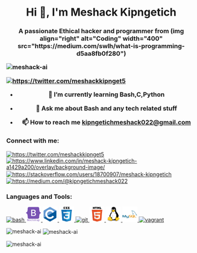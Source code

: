 <h1 align="center">Hi 👋, I'm Meshack Kipngetich</h1>
<h3 align="center">A passionate Ethical hacker and programmer from 
(img align="right" alt="Coding" width="400" src="https://medium.com/swlh/what-is-programming-d5aa8fb0f280")

<p align="left"> <img src="https://komarev.com/ghpvc/?username=meshack-ai&label=Profile%20views&color=0e75b6&style=flat" alt="meshack-ai" /> </p>

<p align="left"> <a href="https://twitter.com/https://twitter.com/meshackkipnget5" target="blank"><img src="https://img.shields.io/twitter/follow/https://twitter.com/meshackkipnget5?logo=twitter&style=for-the-badge" alt="https://twitter.com/meshackkipnget5" /></a> </p>

- 🌱 I’m currently learning **Bash,C,Python**

- 💬 Ask me about **Bash and any tech related stuff**

- 📫 How to reach me **kipngetichmeshack022@gmail.com**

<h3 align="left">Connect with me:</h3>
<p align="left">
<a href="https://twitter.com/https://twitter.com/meshackkipnget5" target="blank"><img align="center" src="https://raw.githubusercontent.com/rahuldkjain/github-profile-readme-generator/master/src/images/icons/Social/twitter.svg" alt="https://twitter.com/meshackkipnget5" height="30" width="40" /></a>
<a href="https://linkedin.com/in/https://www.linkedin.com/in/meshack-kipngetich-a1429a200/overlay/background-image/" target="blank"><img align="center" src="https://raw.githubusercontent.com/rahuldkjain/github-profile-readme-generator/master/src/images/icons/Social/linked-in-alt.svg" alt="https://www.linkedin.com/in/meshack-kipngetich-a1429a200/overlay/background-image/" height="30" width="40" /></a>
<a href="https://stackoverflow.com/users/https://stackoverflow.com/users/18700907/meshack-kipngetich" target="blank"><img align="center" src="https://raw.githubusercontent.com/rahuldkjain/github-profile-readme-generator/master/src/images/icons/Social/stack-overflow.svg" alt="https://stackoverflow.com/users/18700907/meshack-kipngetich" height="30" width="40" /></a>
<a href="https://medium.com/https://medium.com/@kipngetichmeshack022" target="blank"><img align="center" src="https://raw.githubusercontent.com/rahuldkjain/github-profile-readme-generator/master/src/images/icons/Social/medium.svg" alt="https://medium.com/@kipngetichmeshack022" height="30" width="40" /></a>
</p>

<h3 align="left">Languages and Tools:</h3>
<p align="left"> <a href="https://www.gnu.org/software/bash/" target="_blank" rel="noreferrer"> <img src="https://www.vectorlogo.zone/logos/gnu_bash/gnu_bash-icon.svg" alt="bash" width="40" height="40"/> </a> <a href="https://getbootstrap.com" target="_blank" rel="noreferrer"> <img src="https://raw.githubusercontent.com/devicons/devicon/master/icons/bootstrap/bootstrap-plain-wordmark.svg" alt="bootstrap" width="40" height="40"/> </a> <a href="https://www.cprogramming.com/" target="_blank" rel="noreferrer"> <img src="https://raw.githubusercontent.com/devicons/devicon/master/icons/c/c-original.svg" alt="c" width="40" height="40"/> </a> <a href="https://www.w3schools.com/css/" target="_blank" rel="noreferrer"> <img src="https://raw.githubusercontent.com/devicons/devicon/master/icons/css3/css3-original-wordmark.svg" alt="css3" width="40" height="40"/> </a> <a href="https://git-scm.com/" target="_blank" rel="noreferrer"> <img src="https://www.vectorlogo.zone/logos/git-scm/git-scm-icon.svg" alt="git" width="40" height="40"/> </a> <a href="https://www.w3.org/html/" target="_blank" rel="noreferrer"> <img src="https://raw.githubusercontent.com/devicons/devicon/master/icons/html5/html5-original-wordmark.svg" alt="html5" width="40" height="40"/> </a> <a href="https://www.linux.org/" target="_blank" rel="noreferrer"> <img src="https://raw.githubusercontent.com/devicons/devicon/master/icons/linux/linux-original.svg" alt="linux" width="40" height="40"/> </a> <a href="https://www.mysql.com/" target="_blank" rel="noreferrer"> <img src="https://raw.githubusercontent.com/devicons/devicon/master/icons/mysql/mysql-original-wordmark.svg" alt="mysql" width="40" height="40"/> </a> <a href="https://www.vagrantup.com/" target="_blank" rel="noreferrer"> <img src="https://www.vectorlogo.zone/logos/vagrantup/vagrantup-icon.svg" alt="vagrant" width="40" height="40"/> </a> </p>

<p><img align="left" src="https://github-readme-stats.vercel.app/api/top-langs?username=meshack-ai&show_icons=true&locale=en&layout=compact" alt="meshack-ai" /></p>

<p>&nbsp;<img align="center" src="https://github-readme-stats.vercel.app/api?username=meshack-ai&show_icons=true&locale=en" alt="meshack-ai" /></p>

<p><img align="center" src="https://github-readme-streak-stats.herokuapp.com/?user=meshack-ai&" alt="meshack-ai" /></p>
